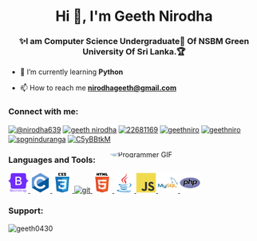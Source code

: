 <h1 align="center">Hi 👋, I'm Geeth Nirodha</h1>
<h3 align="center">✨I am Computer Science Undergraduate🎉 Of NSBM Green University Of Sri Lanka.🏆</h3>

- 🌱 I’m currently learning **Python**

- 📫 How to reach me **nirodhageeth@gmail.com**
<h3 align="left">Connect with me:</h3>
<p align="left">
<a href="https://twitter.com/@nirodha639" target="blank"><img align="center" src="https://raw.githubusercontent.com/rahuldkjain/github-profile-readme-generator/master/src/images/icons/Social/twitter.svg" alt="@nirodha639" height="30" width="40" /></a>
<a href="https://linkedin.com/in/geeth nirodha" target="blank"><img align="center" src="https://raw.githubusercontent.com/rahuldkjain/github-profile-readme-generator/master/src/images/icons/Social/linked-in-alt.svg" alt="geeth nirodha" height="30" width="40" /></a>
<a href="https://stackoverflow.com/users/22681169" target="blank"><img align="center" src="https://raw.githubusercontent.com/rahuldkjain/github-profile-readme-generator/master/src/images/icons/Social/stack-overflow.svg" alt="22681169" height="30" width="40" /></a>
<a href="https://fb.com/geethniro" target="blank"><img align="center" src="https://raw.githubusercontent.com/rahuldkjain/github-profile-readme-generator/master/src/images/icons/Social/facebook.svg" alt="geethniro" height="30" width="40" /></a>
<a href="https://instagram.com/geethniro" target="blank"><img align="center" src="https://raw.githubusercontent.com/rahuldkjain/github-profile-readme-generator/master/src/images/icons/Social/instagram.svg" alt="geethniro" height="30" width="40" /></a>
<a href="https://www.hackerrank.com/spgninduranga" target="blank"><img align="center" src="https://raw.githubusercontent.com/rahuldkjain/github-profile-readme-generator/master/src/images/icons/Social/hackerrank.svg" alt="spgninduranga" height="30" width="40" /></a>
<a href="https://discord.gg/C5yBBtkM" target="blank"><img align="center" src="https://raw.githubusercontent.com/rahuldkjain/github-profile-readme-generator/master/src/images/icons/Social/discord.svg" alt="C5yBBtkM" height="30" width="40" /></a>
</p>
<img src="https://cdn.dribbble.com/users/1162077/screenshots/3848914/programmer.gif" alt="Programmer GIF" width="300" style="border-radius: 50%;" align="right" />


<h3 align="left">Languages and Tools:</h3>
<p align="left"> <a href="https://getbootstrap.com" target="_blank" rel="noreferrer"> <img src="https://raw.githubusercontent.com/devicons/devicon/master/icons/bootstrap/bootstrap-plain-wordmark.svg" alt="bootstrap" width="40" height="40"/> </a> <a href="https://www.cprogramming.com/" target="_blank" rel="noreferrer"> <img src="https://raw.githubusercontent.com/devicons/devicon/master/icons/c/c-original.svg" alt="c" width="40" height="40"/> </a> <a href="https://www.w3schools.com/css/" target="_blank" rel="noreferrer"> <img src="https://raw.githubusercontent.com/devicons/devicon/master/icons/css3/css3-original-wordmark.svg" alt="css3" width="40" height="40"/> </a> <a href="https://git-scm.com/" target="_blank" rel="noreferrer"> <img src="https://www.vectorlogo.zone/logos/git-scm/git-scm-icon.svg" alt="git" width="40" height="40"/> </a> <a href="https://www.w3.org/html/" target="_blank" rel="noreferrer"> <img src="https://raw.githubusercontent.com/devicons/devicon/master/icons/html5/html5-original-wordmark.svg" alt="html5" width="40" height="40"/> </a> <a href="https://www.java.com" target="_blank" rel="noreferrer"> <img src="https://raw.githubusercontent.com/devicons/devicon/master/icons/java/java-original.svg" alt="java" width="40" height="40"/> </a> <a href="https://developer.mozilla.org/en-US/docs/Web/JavaScript" target="_blank" rel="noreferrer"> <img src="https://raw.githubusercontent.com/devicons/devicon/master/icons/javascript/javascript-original.svg" alt="javascript" width="40" height="40"/> </a> <a href="https://www.mysql.com/" target="_blank" rel="noreferrer"> <img src="https://raw.githubusercontent.com/devicons/devicon/master/icons/mysql/mysql-original-wordmark.svg" alt="mysql" width="40" height="40"/> </a> <a href="https://www.php.net" target="_blank" rel="noreferrer"> <img src="https://raw.githubusercontent.com/devicons/devicon/master/icons/php/php-original.svg" alt="php" width="40" height="40"/> </a> </p>

<h3 align="left">Support:</h3>
<p><a href="https://www.buymeacoffee.com/geeth0430"> <img align="left" src="https://cdn.buymeacoffee.com/buttons/v2/default-yellow.png" height="50" width="210" alt="geeth0430" /></a></p><br><br>
